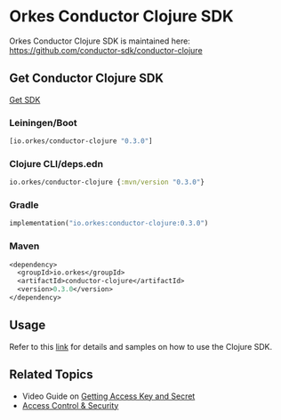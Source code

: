 
# Orkes Conductor Clojure SDK

Orkes Conductor Clojure SDK is maintained here: https://github.com/conductor-sdk/conductor-clojure

## Get Conductor Clojure SDK

[Get SDK](https://clojars.org/io.orkes/conductor-clojure)

### Leiningen/Boot

```clojure
[io.orkes/conductor-clojure "0.3.0"]
```

### Clojure CLI/deps.edn

```clojure
io.orkes/conductor-clojure {:mvn/version "0.3.0"}
```

### Gradle

```clojure
implementation("io.orkes:conductor-clojure:0.3.0")
```

### Maven

```clojure
<dependency>
  <groupId>io.orkes</groupId>
  <artifactId>conductor-clojure</artifactId>
  <version>0.3.0</version>
</dependency>
```

## Usage

Refer to this [link](https://github.com/conductor-sdk/conductor-clojure#quick-guide) for details and samples on how to use the Clojure SDK.

## Related Topics

- Video Guide on [Getting Access Key and Secret](/content/how-to-videos/access-key-and-secret)
- [Access Control & Security](/content/category/access-control-and-security)

